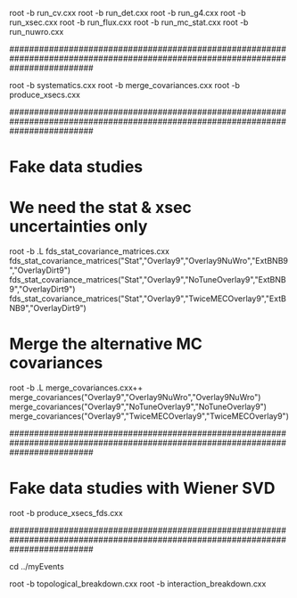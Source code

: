 root -b run_cv.cxx
root -b run_det.cxx
root -b run_g4.cxx
root -b run_xsec.cxx
root -b run_flux.cxx
root -b run_mc_stat.cxx
root -b run_nuwro.cxx

#################################################################################################################################

root -b systematics.cxx
root -b merge_covariances.cxx
root -b produce_xsecs.cxx

#################################################################################################################################

# Fake data studies

# We need the stat & xsec uncertainties only

root -b
.L fds_stat_covariance_matrices.cxx
fds_stat_covariance_matrices("Stat","Overlay9","Overlay9NuWro","ExtBNB9","OverlayDirt9")
fds_stat_covariance_matrices("Stat","Overlay9","NoTuneOverlay9","ExtBNB9","OverlayDirt9")
fds_stat_covariance_matrices("Stat","Overlay9","TwiceMECOverlay9","ExtBNB9","OverlayDirt9")

# Merge the alternative MC covariances
root -b
.L merge_covariances.cxx++
merge_covariances("Overlay9","Overlay9NuWro","Overlay9NuWro")
merge_covariances("Overlay9","NoTuneOverlay9","NoTuneOverlay9")
merge_covariances("Overlay9","TwiceMECOverlay9","TwiceMECOverlay9") 

#################################################################################################################################

# Fake data studies with Wiener SVD
root -b produce_xsecs_fds.cxx

#################################################################################################################################

cd ../myEvents

root -b topological_breakdown.cxx
root -b interaction_breakdown.cxx

